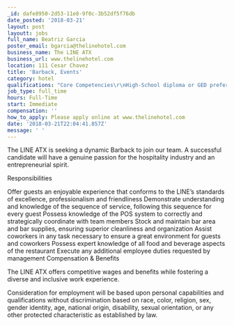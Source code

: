 ```yaml
---
_id: dafe8950-2d53-11e8-9f0c-3b52df5f76db
date_posted: '2018-03-21'
layout: post
layoutt: jobs
full_name: Beatriz Garcia
poster_email: bgarcia@thelinehotel.com
business_name: The LINE ATX
business_url: www.thelinehotel.com
location: 111 Cesar Chavez
title: 'Barback, Events'
category: hotel
qualifications: "Core Competencies\r\nHigh-School diploma or GED preferred\r\nExperience in high volume dining preferred\r\nExcellent attention to detail\r\nAbility to multitask\r\nExcellent communication skills\r\nAble to handle a large volume of guest interactions in an efficient and courteous manner\r\nCollaborative spirit"
job_type: full_time
hours: Full-Time
start: Immediate
compensation: ''
how_to_apply: Please apply online at www.thelinehotel.com
date: '2018-03-21T22:04:41.857Z'
message: ' '
---
```

The LINE ATX is seeking a dynamic Barback to join our team. A successful candidate will have a genuine passion for the hospitality industry and an entrepreneurial spirit.

Responsibilities

Offer guests an enjoyable experience that conforms to the LINE’s standards of excellence, professionalism and friendliness
Demonstrate understanding and knowledge of the sequence of service, following this sequence for every guest
Possess knowledge of the POS system to correctly and strategically coordinate with team members
Stock and maintain bar area and bar supplies, ensuring superior cleanliness and organization
Assist coworkers in any task necessary to ensure a great environment for guests and coworkers
Possess expert knowledge of all food and beverage aspects of the restaurant
Execute any additional employee duties requested by management
Compensation & Benefits

The LINE ATX offers competitive wages and benefits while fostering a diverse and inclusive work experience.

Consideration for employment will be based upon personal capabilities and qualifications without discrimination based on race, color, religion, sex, gender identity, age, national origin, disability, sexual orientation, or any other protected characteristic as established by law.
